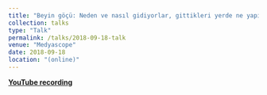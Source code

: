 ```yaml
---
title: "Beyin göçü: Neden ve nasıl gidiyorlar, gittikleri yerde ne yapıyorlar?"
collection: talks
type: "Talk"
permalink: /talks/2018-09-18-talk
venue: "Medyascope"
date: 2018-09-18
location: "(online)"
---
```


[**YouTube recording**](https://www.youtube.com/watch?v=wpiU0l4zbIg)

